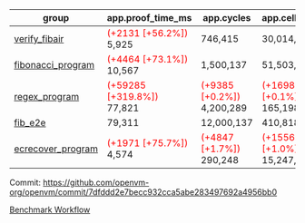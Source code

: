 | group | app.proof_time_ms | app.cycles | app.cells_used | leaf.proof_time_ms | leaf.cycles | leaf.cells_used |
| -- | -- | -- | -- | -- | -- | -- |
| [verify_fibair](https://github.com/openvm-org/openvm/blob/benchmark-results/benchmarks-dispatch/refs/heads/feat/bench-halo2-flamegraph/verify_fibair-7dfddd2e7becc932cca5abe283497692a4956bb0.md) |<span style='color: red'>(+2131 [+56.2%])</span> 5,925 |  746,415 |  30,014,274 |- | - | - |
| [fibonacci_program](https://github.com/openvm-org/openvm/blob/benchmark-results/benchmarks-dispatch/refs/heads/feat/bench-halo2-flamegraph/fibonacci-7dfddd2e7becc932cca5abe283497692a4956bb0.md) |<span style='color: red'>(+4464 [+73.1%])</span> 10,567 |  1,500,137 |  51,503,940 |- | - | - |
| [regex_program](https://github.com/openvm-org/openvm/blob/benchmark-results/benchmarks-dispatch/refs/heads/feat/bench-halo2-flamegraph/regex-7dfddd2e7becc932cca5abe283497692a4956bb0.md) |<span style='color: red'>(+59285 [+319.8%])</span> 77,821 | <span style='color: red'>(+9385 [+0.2%])</span> 4,200,289 | <span style='color: red'>(+169837 [+0.1%])</span> 165,198,010 |- | - | - |
| [fib_e2e](https://github.com/openvm-org/openvm/blob/benchmark-results/benchmarks-dispatch/refs/heads/feat/bench-halo2-flamegraph/fib_e2e-7dfddd2e7becc932cca5abe283497692a4956bb0.md) | 79,311 |  12,000,137 |  410,818,908 | 158,089 |  19,900,595 |  775,701,172 |
| [ecrecover_program](https://github.com/openvm-org/openvm/blob/benchmark-results/benchmarks-dispatch/refs/heads/feat/bench-halo2-flamegraph/ecrecover-7dfddd2e7becc932cca5abe283497692a4956bb0.md) |<span style='color: red'>(+1971 [+75.7%])</span> 4,574 | <span style='color: red'>(+4847 [+1.7%])</span> 290,248 | <span style='color: red'>(+155632 [+1.0%])</span> 15,247,929 |- | - | - |


Commit: https://github.com/openvm-org/openvm/commit/7dfddd2e7becc932cca5abe283497692a4956bb0

[Benchmark Workflow](https://github.com/openvm-org/openvm/actions/runs/12701286096)
